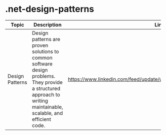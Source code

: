 # .net-design-patterns

|Topic          | Description   | Link |
| ------------- | ------------- | ----- |
| Design Patterns  | Design patterns are proven solutions to common software design problems. They provide a structured approach to writing maintainable, scalable, and efficient code.  | https://www.linkedin.com/feed/update/urn:li:activity:7305428658792402944|
